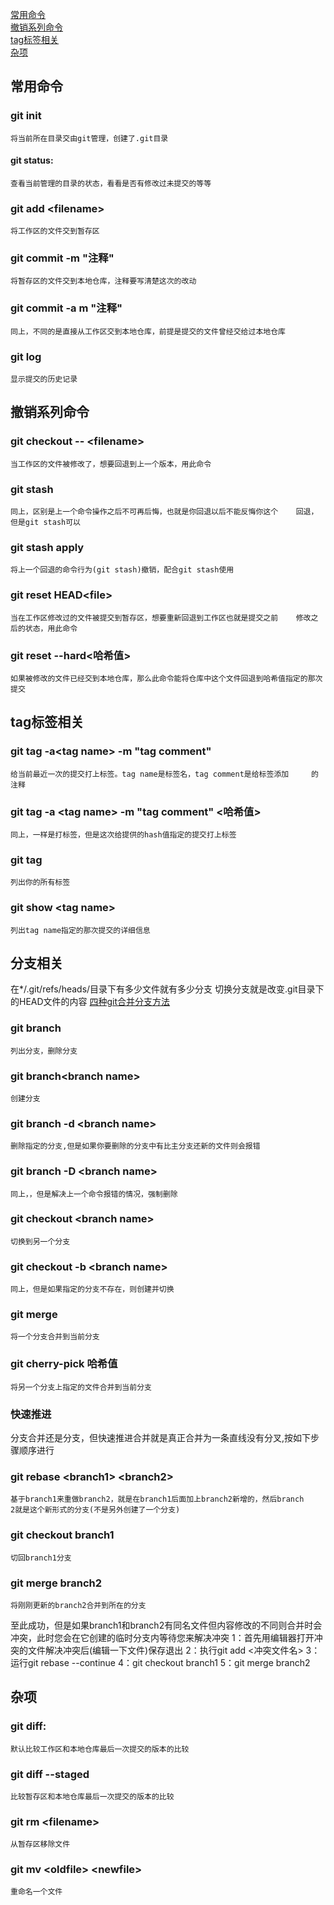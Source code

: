 ﻿[常用命令](#常用命令)  
[撤销系列命令](#撤销系列命令)  
[tag标签相关](#tag标签相关)  
[杂项](#杂项)  

## 常用命令
### git init  
    将当前所在目录交由git管理，创建了.git目录
#### git status:  
    查看当前管理的目录的状态，看看是否有修改过未提交的等等
### git add \<filename\>  
    将工作区的文件交到暂存区
### git commit -m "注释"  
    将暂存区的文件交到本地仓库，注释要写清楚这次的改动
### git commit -a m "注释"
    同上，不同的是直接从工作区交到本地仓库，前提是提交的文件曾经交给过本地仓库  
### git log  
    显示提交的历史记录
## 撤销系列命令    
### git checkout -- \<filename\>
    当工作区的文件被修改了，想要回退到上一个版本，用此命令
### git stash  
    同上，区别是上一个命令操作之后不可再后悔，也就是你回退以后不能反悔你这个    回退，但是git stash可以
### git stash apply  
    将上一个回退的命令行为(git stash)撤销，配合git stash使用
### git reset HEAD\<file\>  
    当在工作区修改过的文件被提交到暂存区，想要重新回退到工作区也就是提交之前    修改之后的状态，用此命令
### git reset --hard\<哈希值\>  
    如果被修改的文件已经交到本地仓库，那么此命令能将仓库中这个文件回退到哈希值指定的那次提交
    
## tag标签相关
### git tag -a\<tag name\> -m "tag comment"  
    给当前最近一次的提交打上标签。tag name是标签名，tag comment是给标签添加     的注释
### git tag -a \<tag name\> -m "tag comment" <哈希值>  
    同上，一样是打标签，但是这次给提供的hash值指定的提交打上标签
### git tag  
    列出你的所有标签
### git show \<tag name\>  
    列出tag name指定的那次提交的详细信息
## 分支相关
在*/.git/refs/heads/目录下有多少文件就有多少分支
切换分支就是改变.git目录下的HEAD文件的内容
[四种git合并分支方法](http://yanhaijing.com/git/2017/07/14/four-method-for-git-merge/)

### git branch
    列出分支，删除分支
### git branch\<branch name\>
    创建分支
### git branch -d \<branch name\>
    删除指定的分支,但是如果你要删除的分支中有比主分支还新的文件则会报错
### git branch -D \<branch name\>  
    同上，，但是解决上一个命令报错的情况，强制删除  
### git checkout \<branch name\>  
    切换到另一个分支  
### git checkout -b \<branch name\>  
    同上，但是如果指定的分支不存在，则创建并切换  
### git merge  
    将一个分支合并到当前分支  
### git cherry-pick 哈希值  
    将另一个分支上指定的文件合并到当前分支  
### 快速推进  
分支合并还是分支，但快速推进合并就是真正合并为一条直线没有分叉,按如下步骤顺序进行  
### git rebase \<branch1\> \<branch2\>
    基于branch1来重做branch2，就是在branch1后面加上branch2新增的，然后branch    2就是这个新形式的分支(不是另外创建了一个分支)
### git checkout branch1
    切回branch1分支
### git merge branch2
    将刚刚更新的branch2合并到所在的分支
至此成功，但是如果branch1和branch2有同名文件但内容修改的不同则合并时会冲突，此时您会在它创建的临时分支内等待您来解决冲突
1：首先用编辑器打开冲突的文件解决冲突后(编辑一下文件)保存退出
2：执行git add <冲突文件名>
3：运行git rebase --continue
4：git checkout branch1
5：git merge branch2

## 杂项
### git diff:
    默认比较工作区和本地仓库最后一次提交的版本的比较
### git diff --staged
    比较暂存区和本地仓库最后一次提交的版本的比较
### git rm \<filename\>
    从暂存区移除文件
### git mv \<oldfile\> \<newfile\>
    重命名一个文件